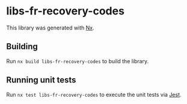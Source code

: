 # libs-fr-recovery-codes

This library was generated with [Nx](https://nx.dev).

## Building

Run `nx build libs-fr-recovery-codes` to build the library.

## Running unit tests

Run `nx test libs-fr-recovery-codes` to execute the unit tests via [Jest](https://jestjs.io).
